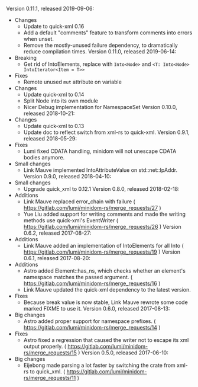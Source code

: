 Version 0.11.1, released 2019-09-06:
  * Changes
    * Update to quick-xml 0.16
    * Add a default "comments" feature to transform comments into errors when unset.
    * Remove the mostly-unused failure dependency, to dramatically reduce compilation times.
Version 0.11.0, released 2019-06-14:
  * Breaking
    * Get rid of IntoElements, replace with `Into<Node>` and `<T: Into<Node> IntoIterator<Item = T>>`
  * Fixes
    * Remote unused `mut` attribute on variable
  * Changes
    * Update quick-xml to 0.14
    * Split Node into its own module
    * Nicer Debug implementation for NamespaceSet
Version 0.10.0, released 2018-10-21:
  * Changes
    * Update quick-xml to 0.13
    * Update doc to reflect switch from xml-rs to quick-xml.
Version 0.9.1, released 2018-05-29:
  * Fixes
    * Lumi fixed CDATA handling, minidom will not unescape CDATA bodies anymore.
  * Small changes
    - Link Mauve implemented IntoAttributeValue on std::net::IpAddr.
Version 0.9.0, released 2018-04-10:
  * Small changes
    - Upgrade quick_xml to 0.12.1
Version 0.8.0, released 2018-02-18:
  * Additions
    - Link Mauve replaced error\_chain with failure ( https://gitlab.com/lumi/minidom-rs/merge_requests/27 )
    - Yue Liu added support for writing comments and made the writing methods use quick-xml's EventWriter ( https://gitlab.com/lumi/minidom-rs/merge_requests/26 )
Version 0.6.2, released 2017-08-27:
  * Additions
    - Link Mauve added an implementation of IntoElements for all Into<Element> ( https://gitlab.com/lumi/minidom-rs/merge_requests/19 )
Version 0.6.1, released 2017-08-20:
  * Additions
    - Astro added Element::has_ns, which checks whether an element's namespace matches the passed argument. ( https://gitlab.com/lumi/minidom-rs/merge_requests/16 )
    - Link Mauve updated the quick-xml dependency to the latest version.
  * Fixes
    - Because break value is now stable, Link Mauve rewrote some code marked FIXME to use it.
Version 0.6.0, released 2017-08-13:
  * Big changes
    - Astro added proper support for namespace prefixes. ( https://gitlab.com/lumi/minidom-rs/merge_requests/14 )
  * Fixes
    - Astro fixed a regression that caused the writer not to escape its xml output properly. ( https://gitlab.com/lumi/minidom-rs/merge_requests/15 )
Version 0.5.0, released 2017-06-10:
  * Big changes
    - Eijebong made parsing a lot faster by switching the crate from xml-rs to quick_xml. ( https://gitlab.com/lumi/minidom-rs/merge_requests/11 )
